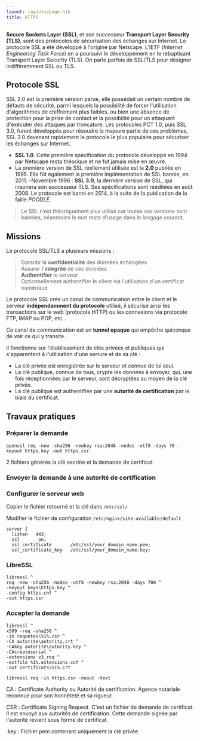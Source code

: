 ```yaml
---
layout: layouts/page.njk
title: HTTPS
---
```


**Secure Sockets Layer (SSL)**, et son successeur **Transport Layer Security (TLS)**, sont des protocoles de sécurisation des échanges sur Internet. Le protocole SSL a été développé à l'origine par Netscape. L'IETF (_Internet Engineering Task Force_) en a poursuivi le développement en le rebaptisant Transport Layer Security (TLS). On parle parfois de SSL/TLS pour désigner indifféremment SSL ou TLS.

## Protocole SSL

SSL 2.0 est la première version parue, elle possédait un certain nombre de défauts de sécurité, parmi lesquels la possibilité de forcer l'utilisation d'algorithmes de chiffrement plus faibles, ou bien une absence de protection pour la prise de contact et la possibilité pour un attaquant d'exécuter des attaques par troncature. Les protocoles PCT 1.0, puis SSL 3.0, furent développés pour résoudre la majeure partie de ces problèmes, SSL 3.0 devenant rapidement le protocole le plus populaire pour sécuriser les échanges sur Internet.

- **SSL 1.0**. Cette première spécification du protocole développé en 1994 par Netscape resta théorique et ne fut jamais mise en œuvre.
- La première version de SSL réellement utilisée est la **2.0** publiée en 1995. Elle fût également la première implémentation de SSL bannie, en 2011.
-Novembre 1996 : **SSL 3.0**, la dernière version de SSL, qui inspirera son successeur TLS. Ses spécifications sont rééditées en août 2008. Le protocole est banni en 2014, à la suite de la publication de la faille _POODLE_.

> Le SSL n’est théoriquement plus utilisé car toutes ses versions sont bannies, néanmoins le mot reste d’usage dans le langage courant.

## Missions

Le protocole SSL/TLS a plusieurs missions :

>Garantir la **confidentialité** des données échangées\
Assurer l'**intégrité** de ces données\
**Authentifier** le serveur\
Optionnellement authentifier le client via l'utilisation d'un certificat numérique

Le protocole SSL crée un canal de communication entre le client et le serveur **indépendamment du protocole** utilisé, il sécurise ainsi les transactions sur le web (protocole HTTP) ou les connexions via protocole FTP, IMAP ou POP, etc...

Ce canal de communication est un **tunnel opaque** qui empêche quiconque de voir ce qui y transite.

Il fonctionne sur l'établissement de clés privées et publiques qui s'apparentent à l'utilisation d'une serrure et de sa clé :
- La clé privée est enregistrée sur le serveur et connue de lui seul.
- La clé publique, connue de tous, crypte les données à envoyer, qui, une fois réceptionnées par le serveur, sont décryptées au moyen de la clé privée.
- La clé publique est authentifiée par une **autorité de certification** par le biais du certificat.

## Travaux pratiques

### Préparer la demande


```shell-session
openssl req -new -sha256 -newkey rsa:2048 -nodes -utf8 -days 70 -keyout https.key -out https.csr
```
2 fichiers générés la clé secrète et la demande de certificat

### Envoyer la demande à une autorité de certification

### Configurer le serveur web

Copier le fichier retourné et la clé dans `/etc/ssl/`

Modifier le fichier de configuration `/etc/nginx/site-available/default`

```apacheconf
server {
  listen   443;
  ssl       on;
  ssl_certificate       /etc/ssl/your_domain_name.pem;
  ssl_certificate_key   /etc/ssl/your_domain_name.key;
```

### LibreSSL



```shell-session
libressl ^
req -new -sha256 -nodes -utf8 -newkey rsa:2048 -days 700 ^
-keyout keys\https.key ^
-config https.cnf ^
-out https.csr

```
### Accepter la demande

```shell-session
libressl ^
x509 -req -sha256 ^
-in requetes\%1%.csr ^
-CA autorite\autority.crt ^
-CAkey autorite\autority.key ^
-CAcreateserial ^
-extensions v3_req ^
-extfile %1%.extensions.cnf ^
-out certificats\%1%.crt
```

```shell-session
libressl req -in https.csr -noout -text
```

CA
: Certificate Authority ou Autorité de certification. Agence notariale reconnue pour son honnêteté et sa rigueur.

CSR
: Certificate Signing Request. C'est un fichier de demande de certificat. Il est envoyé aux autorités de certification. Cette demande signée par l'autorité revient sous forme de certificat.

.key
: Fichier pem contenant uniquement la clé privée.
